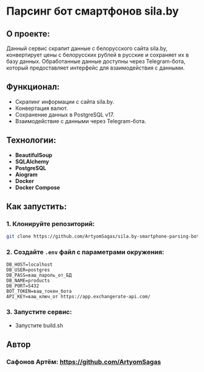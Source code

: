 # Парсинг бот смартфонов sila.by

## О проекте:

Данный сервис скрапит данные с белорусского сайта sila.by, конвертирует цены с белорусских рублей в русские и сохраняет
их в базу данных. Обработанные данные доступны через Telegram-бота, который предоставляет интерфейс для взаимодействия
с данными.

## Функционал:

- Скрапинг информации с сайта sila.by.
- Конвертация валют.
- Сохранение данных в PostgreSQL v17.
- Взаимодействие с данными через Telegram-бота.

## Технологии:

- **BeautifulSoup**
- **SQLAlchemy**
- **PostgreSQL**
- **Aiogram**
- **Docker**
- **Docker Compose**

## Как запустить:

### 1. Клонируйте репозиторий:

```bash
git clone https://github.com/ArtyomSagas/sila.by-smartphone-parsing-bot.git
```

### 2. Создайте `.env` файл с параметрами окружения:

```env
DB_HOST=localhost
DB_USER=postgres
DB_PASS=ваш_пароль_от_БД
DB_NAME=products
DB_PORT=5432
BOT_TOKEN=ваш_токен_бота
API_KEY=ваш_ключ_от https://app.exchangerate-api.com/
```

### 3. Запустите сервис:

- Запустите build.sh

## Автор

### Сафонов Артём: https://github.com/ArtyomSagas
